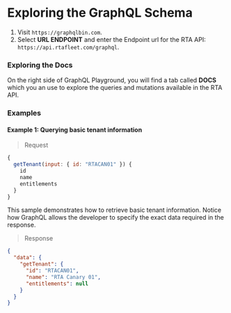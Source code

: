 # Exploring the GraphQL Schema

1. Visit `https://graphqlbin.com`.
2. Select **URL ENDPOINT** and enter the Endpoint url for the RTA API: `https://api.rtafleet.com/graphql`.

### Exploring the Docs

On the right side of GraphQL Playground, you will find a tab called **DOCS** which you an use to explore the queries and mutations available in the RTA API.

### Examples

#### Example 1: Querying basic tenant information

> Request

```javascript
{
  getTenant(input: { id: "RTACAN01" }) {
    id
    name
    entitlements
  }
}
```

This sample demonstrates how to retrieve basic tenant information. Notice how GraphQL allows the developer to specify the exact data required in the response.

> Response

```json
{
  "data": {
    "getTenant": {
      "id": "RTACAN01",
      "name": "RTA Canary 01",
      "entitlements": null
    }
  }
}
```

<!--
#### Example 2: Querying current user information, including the id, name, and RTA desktop username the account is impersonating

> Request

```javascript
{
  getMe {
    id
    email
    firstName
    lastName
    tenants {
      id
      name
      username
    }
  }
}
```

> Response

```json
{
  "data": {
    "getMe": {
      "id": "0wrXTJ5KmgquF7mZA4ZF112LB1PLzOsW",
      "email": null,
      "firstName": null,
      "lastName": null,
      "tenants": [
        {
          "id": "RTACAN01",
          "name": "RTA Canary 01",
          "username": "system"
        }
      ]
    }
  }
}
``` -->
